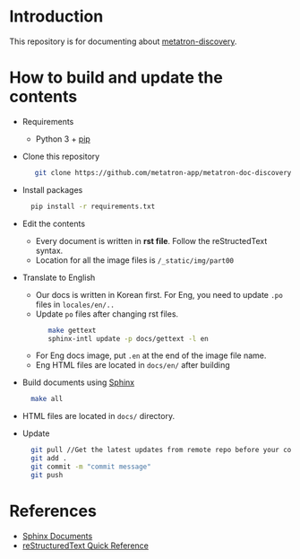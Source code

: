 # Introduction
This repository is for documenting about [metatron-discovery](https://github.com/metatron-app/metatron-discovery).

# How to build and update the contents
* Requirements
  * Python 3 + [pip](https://pypi.org/project/pip/)
  
* Clone this repository
  ```sh
     git clone https://github.com/metatron-app/metatron-doc-discovery.git
  ```
* Install packages
  ```sh
    pip install -r requirements.txt
  ```
* Edit the contents
   * Every document is written in **rst file**. Follow the reStructedText syntax.
   * Location for all the image files is `/_static/img/part00`

* Translate to English
  * Our docs is written in Korean first. For Eng, you need to update `.po` files in `locales/en/..`
  * Update `po` files after changing rst files.
    ```sh
       make gettext
       sphinx-intl update -p docs/gettext -l en
    ```
  * For Eng docs image, put `.en` at the end of the image file name.
  * Eng HTML files are located in `docs/en/` after building

* Build documents using [Sphinx](http://sphinx-doc.org/)
  ```sh    
    make all
  ```
* HTML files are located in `docs/` directory.

* Update
  ```sh
    git pull //Get the latest updates from remote repo before your commit.
    git add .
    git commit -m "commit message"
    git push
  ```

# References
* [Sphinx Documents](http://www.sphinx-doc.org/en/master/contents.html)
* [reStructuredText Quick Reference](http://docutils.sourceforge.net/docs/user/rst/quickref.html)
